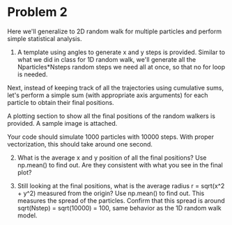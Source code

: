 # Problem 2

Here we'll generalize to 2D random walk for multiple particles and perform simple statistical analysis. 

1. A template using angles to generate x and y steps is provided. Similar to what we did in class for 1D random walk, we'll generate all the Nparticles*Nsteps random steps we need all at once, so that no for loop is needed. 

Next, instead of keeping track of all the trajectories using cumulative sums, let's perform a simple sum (with appropriate axis arguments) for each particle to obtain their final positions.

A plotting section to show all the final positions of the random walkers is provided. A sample image is attached. 

Your code should simulate 1000 particles with 10000 steps. With proper vectorization, this should take around one second.

2. What is the average x and y position of all the final positions? Use np.mean() to find out. Are they consistent with what you see in the final plot?

3. Still looking at the final positions, what is the average radius r = sqrt(x^2 + y^2) measured from the origin? Use np.mean() to find out. This measures the spread of the particles. Confirm that this spread is around sqrt(Nstep) = sqrt(10000) = 100, same behavior as the 1D random walk model.
